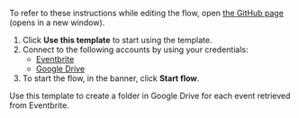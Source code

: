 To refer to these instructions while editing the flow, open [the GitHub page](https://github.com/ot4i/app-connect-templates/tree/main/resources/markdown/Create%20a%20folder%20in%20Google%20Drive%20for%20each%20event%20retrieved%20from%20Eventbrite_instructions.md) (opens in a new window).

1. Click **Use this template** to start using the template.
2. Connect to the following accounts by using your credentials:
   - [Eventbrite](https://ibm.biz/aceventbrite) 
   - [Google Drive](https://ibm.biz/acgdrive)
3. To start the flow, in the banner, click **Start flow**.


Use this template to create a folder in Google Drive for each event retrieved from Eventbrite.




